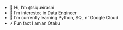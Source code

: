 - 👋 Hi, I’m @siqueirasni
- 👀 I’m interested in Data Engineer
- 🌱 I’m currently learning Python, SQL n' Google Cloud
- ⚡ Fun fact I am an Otaku


<!---
siqueirasni/siqueirasni is a ✨ special ✨ repository because its `README.md` (this file) appears on your GitHub profile.
You can click the Preview link to take a look at your changes.
--->
